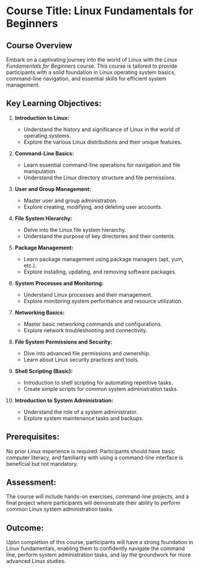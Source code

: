 # Course Title: Linux Fundamentals for Beginners

## Course Overview

Embark on a captivating journey into the world of Linux with the *Linux Fundamentals for Beginners* course. This course is tailored to provide participants with a solid foundation in Linux operating system basics, command-line navigation, and essential skills for efficient system management.

## **Key Learning Objectives:**

1. **Introduction to Linux:**
   - Understand the history and significance of Linux in the world of operating systems.
   - Explore the various Linux distributions and their unique features.

2. **Command-Line Basics:**
   - Learn essential command-line operations for navigation and file manipulation.
   - Understand the Linux directory structure and file permissions.

3. **User and Group Management:**
   - Master user and group administration.
   - Explore creating, modifying, and deleting user accounts.

4. **File System Hierarchy:**
   - Delve into the Linux file system hierarchy.
   - Understand the purpose of key directories and their contents.

5. **Package Management:**
   - Learn package management using package managers (apt, yum, etc.).
   - Explore installing, updating, and removing software packages.

6. **System Processes and Monitoring:**
   - Understand Linux processes and their management.
   - Explore monitoring system performance and resource utilization.

7. **Networking Basics:**
   - Master basic networking commands and configurations.
   - Explore network troubleshooting and connectivity.

8. **File System Permissions and Security:**
   - Dive into advanced file permissions and ownership.
   - Learn about Linux security practices and tools.

9. **Shell Scripting (Basic):**
   - Introduction to shell scripting for automating repetitive tasks.
   - Create simple scripts for common system administration tasks.

10. **Introduction to System Administration:**
    - Understand the role of a system administrator.
    - Explore system maintenance tasks and backups.

## **Prerequisites:**

No prior Linux experience is required. Participants should have basic computer literacy, and familiarity with using a command-line interface is beneficial but not mandatory.

## **Assessment:**

The course will include hands-on exercises, command-line projects, and a final project where participants will demonstrate their ability to perform common Linux system administration tasks.

## **Outcome:**

Upon completion of this course, participants will have a strong foundation in Linux fundamentals, enabling them to confidently navigate the command line, perform system administration tasks, and lay the groundwork for more advanced Linux studies.
